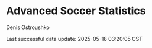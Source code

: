 # Advanced Soccer Statistics
Denis Ostroushko

<!-- gfm -->

Last successful data update: 2025-05-18 03:20:05 CST
